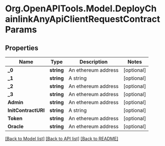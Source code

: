 # Org.OpenAPITools.Model.DeployChainlinkAnyApiClientRequestContractParams

## Properties

Name | Type | Description | Notes
------------ | ------------- | ------------- | -------------
**_0** | **string** | An ethereum address | [optional] 
**_1** | **string** | A string | [optional] 
**_2** | **string** | An ethereum address | [optional] 
**_3** | **string** | An ethereum address | [optional] 
**Admin** | **string** | An ethereum address | [optional] 
**InitContractURI** | **string** | A string | [optional] 
**Token** | **string** | An ethereum address | [optional] 
**Oracle** | **string** | An ethereum address | [optional] 

[[Back to Model list]](../README.md#documentation-for-models) [[Back to API list]](../README.md#documentation-for-api-endpoints) [[Back to README]](../README.md)

